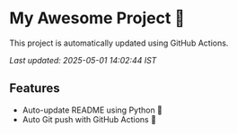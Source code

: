 # My Awesome Project 🚀

This project is automatically updated using GitHub Actions.

_Last updated: 2025-05-01 14:02:44 IST_

## Features
- Auto-update README using Python 🐍
- Auto Git push with GitHub Actions 🤖
